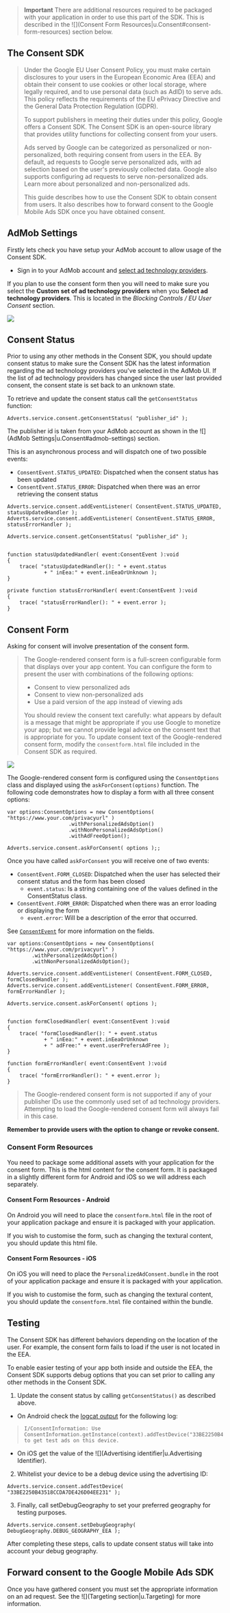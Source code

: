 
>
> **Important** There are additional resources required to be packaged with your application in order to use this part of the SDK. 
> This is described in the ![](Consent Form Resources|u.Consent#consent-form-resources) section below.
>


## The Consent SDK

>
> Under the Google EU User Consent Policy, you must make certain disclosures to your users in the European Economic Area (EEA) and obtain their consent to use cookies or other local storage, where legally required, and to use personal data (such as AdID) to serve ads. This policy reflects the requirements of the EU ePrivacy Directive and the General Data Protection Regulation (GDPR).
>
> To support publishers in meeting their duties under this policy, Google offers a Consent SDK. The Consent SDK is an open-source library that provides utility functions for collecting consent from your users.
>
> Ads served by Google can be categorized as personalized or non-personalized, both requiring consent from users in the EEA. By default, ad requests to Google serve personalized ads, with ad selection based on the user's previously collected data. Google also supports configuring ad requests to serve non-personalized ads. Learn more about personalized and non-personalized ads.
>
> This guide describes how to use the Consent SDK to obtain consent from users. It also describes how to forward consent to the Google Mobile Ads SDK once you have obtained consent.
>


## AdMob Settings

Firstly lets check you have setup your AdMob account to allow usage of the Consent SDK.

- Sign in to your AdMob account and [select ad technology providers](https://support.google.com/admob/answer/7666519#providers).

If you plan to use the consent form then you will need to make sure you select the **Custom set of ad technology providers** when you **Select ad technology providers**. 
This is located in the  *Blocking Controls / EU User Consent* section.


![](images/admob-eu-user-consent.png)




## Consent Status

Prior to using any other methods in the Consent SDK, you should update consent status to make sure the Consent SDK has the latest information regarding the ad technology providers you've selected in the AdMob UI. If the list of ad technology providers has changed since the user last provided consent, the consent state is set back to an unknown state.

To retrieve and update the consent status call the `getConsentStatus` function:

```as3
Adverts.service.consent.getConsentStatus( "publisher_id" );
```

The publisher id is taken from your AdMob account as shown in the ![](AdMob Settings|u.Consent#admob-settings) section.

This is an asynchronous process and will dispatch one of two possible events:

- `ConsentEvent.STATUS_UPDATED`: Dispatched when the consent status has been updated
- `ConsentEvent.STATUS_ERROR`: Dispatched when there was an error retrieving the consent status


```as3
Adverts.service.consent.addEventListener( ConsentEvent.STATUS_UPDATED, statusUpdatedHandler );
Adverts.service.consent.addEventListener( ConsentEvent.STATUS_ERROR, statusErrorHandler );

Adverts.service.consent.getConsentStatus( "publisher_id" );


function statusUpdatedHandler( event:ConsentEvent ):void
{
    trace( "statusUpdatedHandler(): " + event.status
            + " inEea:" + event.inEeaOrUnknown );
}

private function statusErrorHandler( event:ConsentEvent ):void
{
    trace( "statusErrorHandler(): " + event.error );
}
```



## Consent Form

Asking for consent will involve presentation of the consent form. 

>
> The Google-rendered consent form is a full-screen configurable form that displays over your app content. You can configure the form to present the user with combinations of the following options:
> 
> - Consent to view personalized ads
> - Consent to view non-personalized ads
> - Use a paid version of the app instead of viewing ads
>
> You should review the consent text carefully: what appears by default is a message that might be appropriate if you use Google to monetize your app; but we cannot provide legal advice on the consent text that is appropriate for you. 
> To update consent text of the Google-rendered consent form, modify the `consentform.html` file included in the Consent SDK as required.
>

![](images/android_eu_consent_form.png)


The Google-rendered consent form is configured using the `ConsentOptions` class and displayed using the `askForConsent(options)` function.
The following code demonstrates how to display a form with all three consent options:

```as3
var options:ConsentOptions = new ConsentOptions( "https://www.your.com/privacyurl" )
					.withPersonalizedAdsOption()
					.withNonPersonalizedAdsOption()
					.withAdFreeOption();

Adverts.service.consent.askForConsent( options );;
```

Once you have called `askForConsent` you will receive one of two events:

- `ConsentEvent.FORM_CLOSED`: Dispatched when the user has selected their consent status and the form has been closed
  - `event.status`:  Is a string containing one of the values defined in the ConsentStatus class.
- `ConsentEvent.FORM_ERROR`: Dispatched when there was an error loading or displaying the form
  - `event.error`: Will be a description of the error that occurred.

See [`ConsentEvent`](http://distriqt.github.io/ANE-Adverts/asdocs/com/distriqt/extension/adverts/events/ConsentEvent.html) for more information on the fields.

```as3
var options:ConsentOptions = new ConsentOptions( "https://www.your.com/privacyurl" )
        .withPersonalizedAdsOption()
        .withNonPersonalizedAdsOption();

Adverts.service.consent.addEventListener( ConsentEvent.FORM_CLOSED, formClosedHandler );
Adverts.service.consent.addEventListener( ConsentEvent.FORM_ERROR, formErrorHandler );

Adverts.service.consent.askForConsent( options );


function formClosedHandler( event:ConsentEvent ):void
{
    trace( "formClosedHandler(): " + event.status
            + " inEea:" + event.inEeaOrUnknown
            + " adFree:" + event.userPrefersAdFree );
}

function formErrorHandler( event:ConsentEvent ):void
{
    trace( "formErrorHandler(): " + event.error );
}
```

>
> The Google-rendered consent form is not supported if any of your publisher IDs use the commonly used set of ad technology providers. Attempting to load the Google-rendered consent form will always fail in this case.
>


**Remember to provide users with the option to change or revoke consent.**


### Consent Form Resources

You need to package some additional assets with your application for the consent form. This is the html content for the consent form. 
It is packaged in a slightly different form for Android and iOS so we will address each separately.

#### Consent Form Resources - Android

On Android you will need to place the `consentform.html` file in the root of your application package and ensure it is packaged with your application.

If you wish to customise the form, such as changing the textural content, you should update this html file.


#### Consent Form Resources - iOS

On iOS you will need to place the `PersonalizedAdConsent.bundle` in the root of your application package and ensure it is packaged with your application.

If you wish to customise the form, such as changing the textural content, you should update the `consentform.html` file contained within the bundle.





## Testing

The Consent SDK has different behaviors depending on the location of the user. For example, the consent form fails to load if the user is not located in the EEA.

To enable easier testing of your app both inside and outside the EEA, the Consent SDK supports debug options that you can set prior to calling any other methods in the Consent SDK.

1. Update the consent status by calling `getConsentStatus()` as described above. 

  - On Android check the [logcat output](https://airnativeextensions.github.io/tutorials/device-logs) for the following log:

> ```
> I/ConsentInformation: Use ConsentInformation.getInstance(context).addTestDevice("33BE2250B43518CCDA7DE426D04EE231") to get test ads on this device.
> ```

  - On iOS get the value of the ![](Advertising identifier|u.Advertising Identifier). 

2. Whitelist your device to be a debug device using the advertising ID:

```
Adverts.service.consent.addTestDevice( "33BE2250B43518CCDA7DE426D04EE231" );
```

3. Finally, call setDebugGeography to set your preferred geography for testing purposes.

```
Adverts.service.consent.setDebugGeography( DebugGeography.DEBUG_GEOGRAPHY_EEA );
```

After completing these steps, calls to update consent status will take into account your debug geography.




## Forward consent to the Google Mobile Ads SDK

Once you have gathered consent you must set the appropriate information on an ad request. See the ![](Targeting section|u.Targeting) for more information.

